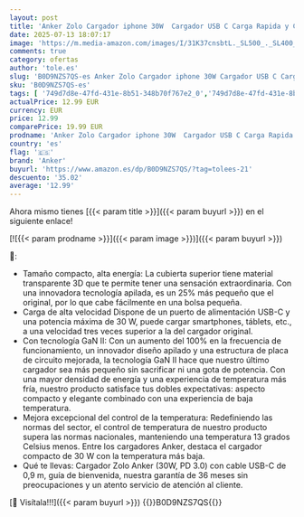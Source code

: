 ```yaml
---
layout: post
title: 'Anker Zolo Cargador iphone 30W  Cargador USB C Carga Rapida y Compacto-Control de Temperatura Mejorado Diseño Pequeño GaN  Carga 3 Veces Más Rápida  Compatible con iPhone16/15 iPad Samsung Pixel y Más'
date: 2025-07-13 18:07:17
image: 'https://m.media-amazon.com/images/I/31K37cnsbtL._SL500_._SL400_.jpg'
comments: true
category: ofertas
author: 'tole.es'
slug: 'B0D9NZS7QS-es Anker Zolo Cargador iphone 30W Cargador USB C Carga Rapida...'
sku: 'B0D9NZS7QS-es'
tags: [ '749d7d8e-47fd-431e-8b51-348b70f767e2_0','749d7d8e-47fd-431e-8b51-348b70f767e2_6901','Accesorios para móviles','Arborist Merchandising Root','Cargadores de móvil de red','Cargadores para móviles','Comunicación móvil y accesorios','Electrónica','Self Service','Special Features Stores','Top Brands Tech Peripherals','Top Brands Tech Selection','anker','ipad','iphone','🇪🇸', ]
actualPrice: 12.99 EUR
currency: EUR
price: 12.99
comparePrice: 19.99 EUR
prodname: 'Anker Zolo Cargador iphone 30W  Cargador USB C Carga Rapida y Compacto-Control de Temperatura Mejorado Diseño Pequeño GaN  Carga 3 Veces Más Rápida  Compatible con iPhone16/15 iPad Samsung Pixel y Más'
country: 'es'
flag: '🇪🇸'
brand: 'Anker'
buyurl: 'https://www.amazon.es/dp/B0D9NZS7QS/?tag=tolees-21'
descuento: '35.02'
average: '12.99'
---
```


Ahora mismo tienes [{{< param title >}}]({{< param buyurl >}}) en el siguiente enlace!

[![{{< param prodname >}}]({{< param image >}})]({{< param buyurl >}})

🔎:

- Tamaño compacto, alta energía: La cubierta superior tiene material transparente 3D que te permite tener una sensación extraordinaria. Con una innovadora tecnología apilada, es un 25% más pequeño que el original, por lo que cabe fácilmente en una bolsa pequeña.
- Carga de alta velocidad Dispone de un puerto de alimentación USB-C y una potencia máxima de 30 W, puede cargar smartphones, táblets, etc., a una velocidad tres veces superior a la del cargador original.
- Con tecnología GaN II: Con un aumento del 100% en la frecuencia de funcionamiento, un innovador diseño apilado y una estructura de placa de circuito mejorada, la tecnología GaN II hace que nuestro último cargador sea más pequeño sin sacrificar ni una gota de potencia. Con una mayor densidad de energía y una experiencia de temperatura más fría, nuestro producto satisface tus dobles expectativas: aspecto compacto y elegante combinado con una experiencia de baja temperatura.
- Mejora excepcional del control de la temperatura: Redefiniendo las normas del sector, el control de temperatura de nuestro producto supera las normas nacionales, manteniendo una temperatura 13 grados Celsius menos. Entre los cargadores Anker, destaca el cargador compacto de 30 W con la temperatura más baja.
- Qué te llevas: Cargador Zolo Anker (30W, PD 3.0) con cable USB-C de 0,9 m, guía de bienvenida, nuestra garantía de 36 meses sin preocupaciones y un atento servicio de atención al cliente.

[🛒 Visítala!!!]({{< param buyurl >}})
{{<world>}}B0D9NZS7QS{{</world>}}

